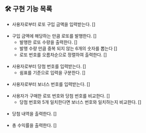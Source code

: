 ## 🛠 구현 기능 목록

- 사용자로부터 로또 구입 금액을 입력받는다. []
   <br><br>
- 구입 금액에 해당하는 만큼 로또를 발행한다. []
  - 발행한 로또 수량을 출력한다. []
  - 발행 수량 만큼 중복 되지 않는 6개의 숫자를 뽑는다 []
  - 로또 번호를 오름차순으로 정렬하여 출력한다. []
<br><br>
- 사용자로부터 당첨 번호를 입력받는다. []
  - 쉼표를 기준으로 입력을 구분한다. []
<br><br>
- 사용자로부터 보너스 번호를 입력받는다. []
<br><br>
- 사용자가 구매한 로또 번호와 당첨 번호를 비교한다. []
  - 당첨 번호와 5개 일치한다면 보너스 번호와 일치하는지 비교한다. []
<br><br>
- 당첨 내역을 출력한다. []
<br><br>
- 총 수익률을 출력한다. []
